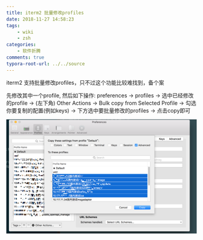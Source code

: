 ```yaml
---
title: iterm2 批量修改profiles
date: 2018-11-27 14:58:23
tags: 
	- wiki
	- zsh
categories:
	- 软件折腾
comments: true
typora-root-url: ../../source
---
```

iterm2 支持批量修改profiles，只不过这个功能比较难找到，备个案

先修改其中一个profile, 然后如下操作:
preferences -> profiles -> 选中已经修改的profile -> (左下角) Other Actions -> Bulk copy from Selected Profile -> 勾选你要复制的配置(例如keys) -> 下方选中要批量修改的profiles -> 点击copy即可

![点击bulk copy后的页面](/images/zsh-批量修改profiles/1-5457843.png)
